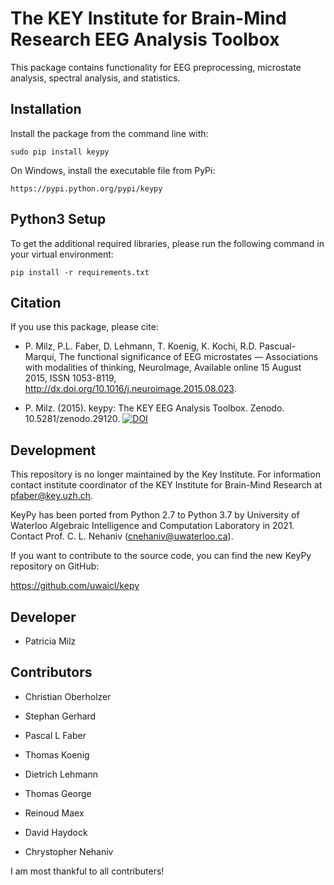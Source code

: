 The KEY Institute for Brain-Mind Research
EEG Analysis Toolbox
============================================================
This package contains functionality for EEG preprocessing,
microstate analysis, spectral analysis, and statistics.

Installation
------------

Install the package from the command line with:

	sudo pip install keypy

On Windows, install the executable file from PyPi:

	https://pypi.python.org/pypi/keypy


Python3 Setup
-------------
To get the additional required libraries, please run the following command in your virtual environment:
```
pip install -r requirements.txt
```


Citation
--------
	
If you use this package, please cite:	

* P. Milz, P.L. Faber, D. Lehmann, T. Koenig, K. Kochi, R.D. Pascual-Marqui, The functional significance of EEG microstates — Associations with modalities of thinking, NeuroImage, Available online 15 August 2015, ISSN 1053-8119, http://dx.doi.org/10.1016/j.neuroimage.2015.08.023.
	
* P. Milz. (2015). keypy: The KEY EEG Analysis Toolbox. Zenodo. 10.5281/zenodo.29120. [![DOI](https://zenodo.org/badge/17507/keyinst/keypy.svg)](https://zenodo.org/badge/latestdoi/17507/keyinst/keypy)

Development
-----------

This repository is no longer maintained by the Key Institute. 
For information contact institute coordinator of the KEY Institute for Brain-Mind Research at pfaber@key.uzh.ch.

KeyPy has been ported from Python 2.7 to Python 3.7 by University of Waterloo Algebraic Intelligence and Computation Laboratory in 2021. 
Contact Prof. C. L. Nehaniv (cnehaniv@uwaterloo.ca). 

If you want to contribute to the source code, you can find the new KeyPy repository on GitHub:

https://github.com/uwaicl/kepy
	

Developer
---------
* Patricia Milz

Contributors
---------------
* Christian Oberholzer
* Stephan Gerhard
* Pascal L Faber
* Thomas Koenig
* Dietrich Lehmann

* Thomas George 
* Reinoud Maex  
* David Haydock 
* Chrystopher Nehaniv 


I am most thankful to all contributers!
